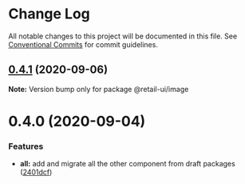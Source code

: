 # Change Log

All notable changes to this project will be documented in this file.
See [Conventional Commits](https://conventionalcommits.org) for commit guidelines.

## [0.4.1](https://github.com/sondh0127/retail-ui/compare/@retail-ui/image@0.4.0...@retail-ui/image@0.4.1) (2020-09-06)

**Note:** Version bump only for package @retail-ui/image

# 0.4.0 (2020-09-04)

### Features

- **all:** add and migrate all the other component from draft packages ([2401dcf](https://github.com/sondh0127/retail-ui/commit/2401dcffeed92aa322be2944d4cfa9b8002e6e53))
